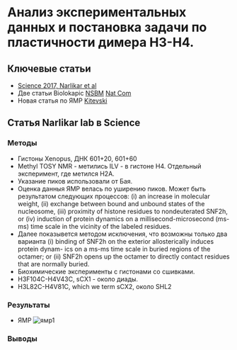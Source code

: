 # Анализ экспериментальных данных и постановка задачи по пластичности димера H3-H4.

## Ключевые статьи
- [Science 2017, Narlikar et al](https://www.zotero.org/groups/2305375/intbio/items/collectionKey/3I9NMZSM/itemKey/AWKS4E5R)
- Две статьи Biolokapic [NSBM](https://www.zotero.org/groups/2305375/intbio/items/collectionKey/3I9NMZSM/itemKey/MUUI57W3) [Nat Com](https://www.zotero.org/groups/2305375/intbio/items/collectionKey/3I9NMZSM/itemKey/AR2H38EW)
- Новая статья по ЯМР [Kitevski](https://www.zotero.org/groups/2305375/intbio/items/collectionKey/3I9NMZSM/itemKey/5W3BCWYN)


## Статья Narlikar lab в Science
### Методы
- Гистоны Xenopus, ДНК 601+20, 601+60
- Methyl TOSY NMR -  метились ILV - в гистоне H4. Отдельный эксперимент, где метился H2A.
- Указание пиков использовали от Бая.
- Оценка данныя ЯМР велась по уширению пиков. Может быть результатом следующих процессов: (i) an increase in molecular weight, (ii) exchange between bound and unbound states of the nucleosome, (iii) proximity of histone residues to nondeuterated SNF2h, or (iv) induction of protein dynamics on a millisecond-microsecond (ms-ms) time scale in the vicinity of the labeled residues.
- Далее показывется методом исключения, что возможны только два варианта (i) binding of SNF2h on the exterior allosterically induces protein dynam- ics on a ms-ms time scale in buried regions of the octamer; or (ii) SNF2h opens up the octamer to directly contact residues that are normally buried.
- Биохимические эксперименты с гистонами со сшивками.
- H3F104C-H4V43C, sCX1 - около диады.
- H3L82C-H4V81C, which we term sCX2, около SHL2

### Результаты
- ЯМР
![ямр1](figs/Science_2017_fig1b.pnh)



### Выводы
